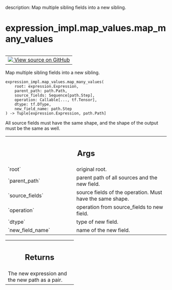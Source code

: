 description: Map multiple sibling fields into a new sibling.

<div itemscope itemtype="http://developers.google.com/ReferenceObject">
<meta itemprop="name" content="expression_impl.map_values.map_many_values" />
<meta itemprop="path" content="Stable" />
</div>

# expression_impl.map_values.map_many_values

<!-- Insert buttons and diff -->

<table class="tfo-notebook-buttons tfo-api nocontent" align="left">
<td>
  <a target="_blank" href="https://github.com/google/struct2tensor/blob/master/struct2tensor/expression_impl/map_values.py#L34-L63">
    <img src="https://www.tensorflow.org/images/GitHub-Mark-32px.png" />
    View source on GitHub
  </a>
</td>
</table>



Map multiple sibling fields into a new sibling.

<pre class="devsite-click-to-copy prettyprint lang-py tfo-signature-link">
<code>expression_impl.map_values.map_many_values(
    root: expression.Expression,
    parent_path: path.Path,
    source_fields: Sequence[path.Step],
    operation: Callable[..., tf.Tensor],
    dtype: tf.DType,
    new_field_name: path.Step
) -> Tuple[expression.Expression, path.Path]
</code></pre>



<!-- Placeholder for "Used in" -->

All source fields must have the same shape, and the shape of the output
must be the same as well.

<!-- Tabular view -->
 <table class="responsive fixed orange">
<colgroup><col width="214px"><col></colgroup>
<tr><th colspan="2"><h2 class="add-link">Args</h2></th></tr>

<tr>
<td>
`root`
</td>
<td>
original root.
</td>
</tr><tr>
<td>
`parent_path`
</td>
<td>
parent path of all sources and the new field.
</td>
</tr><tr>
<td>
`source_fields`
</td>
<td>
source fields of the operation. Must have the same shape.
</td>
</tr><tr>
<td>
`operation`
</td>
<td>
operation from source_fields to new field.
</td>
</tr><tr>
<td>
`dtype`
</td>
<td>
type of new field.
</td>
</tr><tr>
<td>
`new_field_name`
</td>
<td>
name of the new field.
</td>
</tr>
</table>



<!-- Tabular view -->
 <table class="responsive fixed orange">
<colgroup><col width="214px"><col></colgroup>
<tr><th colspan="2"><h2 class="add-link">Returns</h2></th></tr>
<tr class="alt">
<td colspan="2">
The new expression and the new path as a pair.
</td>
</tr>

</table>
